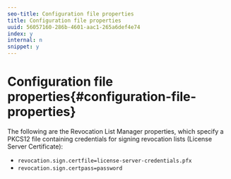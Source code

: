 ```yaml
---
seo-title: Configuration file properties
title: Configuration file properties
uuid: 56057160-286b-4601-aac1-265a6def4e74
index: y
internal: n
snippet: y
---
```


# Configuration file properties{#configuration-file-properties}

The following are the Revocation List Manager properties, which specify a PKCS12 file containing credentials for signing revocation lists (License Server Certificate):

* `revocation.sign.certfile=license-server-credentials.pfx` 
* `revocation.sign.certpass=password`

